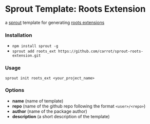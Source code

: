# Sprout Template: Roots Extension

a [sprout](http://github.com/carrot/sprout) template for generating [roots extensions](http://roots.readthedocs.org/en/latest/extensions.html)

### Installation

- `npm install sprout -g`
- `sprout add roots_ext https://github.com/carrot/sprout-roots-extension.git`

### Usage

`sprout init roots_ext <your_project_name>`

### Options

- **name** (name of template)
- **repo** (name of the github repo following the format `<user>/<repo>`)
- **author** (name of the package author)
- **description** (a short description of the template)
